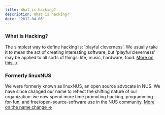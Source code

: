 ```yaml
---
title: What is hacking?
description: What is hacking?
date: "2012-04-06"
---
```

<h3>What is Hacking?</h3>

<p>The simplest way to define hacking is: 'playful cleverness'. We usually take it to mean the act of creating interesting software, but 'playful cleverness' may be applied to all sorts of things: life, music, hardware, food. <a href="/hackerdefined/">More on this →</a></p>

<h3>Formerly linuxNUS</h3>

<p>We were formerly known as linuxNUS, an open source advocate in NUS. We have since changed our name to reflect the shifting nature of our organization: we now spend more time promoting hacking, programming-for-fun, and free/open-source-software use in the NUS community. <a href="/name-change/">More on the name change →</a></p>
